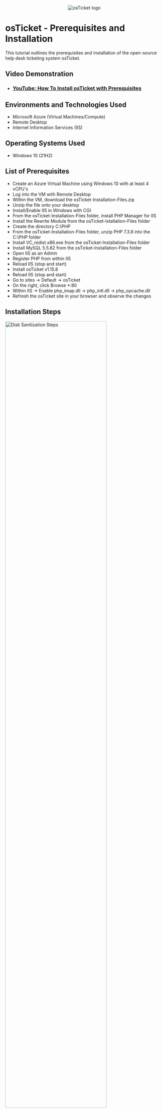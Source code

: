 <p align="center">
<img src="https://i.imgur.com/Clzj7Xs.png" alt="osTicket logo"/>
</p>

<h1>osTicket - Prerequisites and Installation</h1>
This tutorial outlines the prerequisites and installation of the open-source help desk ticketing system osTicket.<br />


<h2>Video Demonstration</h2>

- ### [YouTube: How To Install osTicket with Prerequisites](https://www.youtube.com)

<h2>Environments and Technologies Used</h2>

- Microsoft Azure (Virtual Machines/Compute)
- Remote Desktop
- Internet Information Services (IIS)

<h2>Operating Systems Used </h2>

- Windows 10</b> (21H2)

<h2>List of Prerequisites</h2>

- Create an Azure Virtual Machine using Windows 10 with at least 4 vCPU's
- Log into the VM with Remote Desktop
- Within the VM, download the osTicket-Installation-Files.zip
- Unzip the file onto your desktop
- Install/Enable IIS in Windows with CGI
- From the osTicket-Installation-Files folder, install PHP Manager for IIS
- Install the Rewrite Module from the osTicket-Istallation-Files folder
- Create the directory C:\PHP
- From the osTicket-Installation-Files folder, unzip PHP 7.3.8 into the C:\PHP folder
- Install VC_redist.x86.exe from the osTicket-Installation-Files folder
- Install MySQL 5.5.62 from the osTicket-Installation-Files folder
- Open IIS as an Admin
- Register PHP from within IIS
- Reload IIS (stop and start)
- Install osTicket v1.15.8
- Reload IIS (stop and start)
- Go to sites -> Default -> osTicket
- On the right, click Browse *:80
- Within IIS -> Enable php_imap.dll -> php_intl.dll -> php_opcache.dll
- Refresh the osTicket site in your browser and observe the changes

<h2>Installation Steps</h2>

<p>
 <img src="https://imgur.com/a/ziM4qvn.png" height="80%" width="80%" alt="Disk Sanitization Steps"/>
</p>
<p>
Lorem ipsum dolor sit amet, consectetur adipiscing elit, sed do eiusmod tempor incididunt ut labore et dolore magna aliqua. Ut enim ad minim veniam, quis nostrud exercitation ullamco laboris nisi ut aliquip ex ea commodo consequat. Duis aute irure dolor in reprehenderit in voluptate velit esse cillum dolore eu fugiat nulla pariatur.
</p>
<br />

<p>
<img src="https://i.imgur.com/DJmEXEB.png" height="80%" width="80%" alt="Disk Sanitization Steps"/>
</p>
<p>
Lorem ipsum dolor sit amet, consectetur adipiscing elit, sed do eiusmod tempor incididunt ut labore et dolore magna aliqua. Ut enim ad minim veniam, quis nostrud exercitation ullamco laboris nisi ut aliquip ex ea commodo consequat. Duis aute irure dolor in reprehenderit in voluptate velit esse cillum dolore eu fugiat nulla pariatur.
</p>
<br />

<p>
<img src="https://i.imgur.com/DJmEXEB.png" height="80%" width="80%" alt="Disk Sanitization Steps"/>
</p>
<p>
Lorem ipsum dolor sit amet, consectetur adipiscing elit, sed do eiusmod tempor incididunt ut labore et dolore magna aliqua. Ut enim ad minim veniam, quis nostrud exercitation ullamco laboris nisi ut aliquip ex ea commodo consequat. Duis aute irure dolor in reprehenderit in voluptate velit esse cillum dolore eu fugiat nulla pariatur.
</p>
<br />
